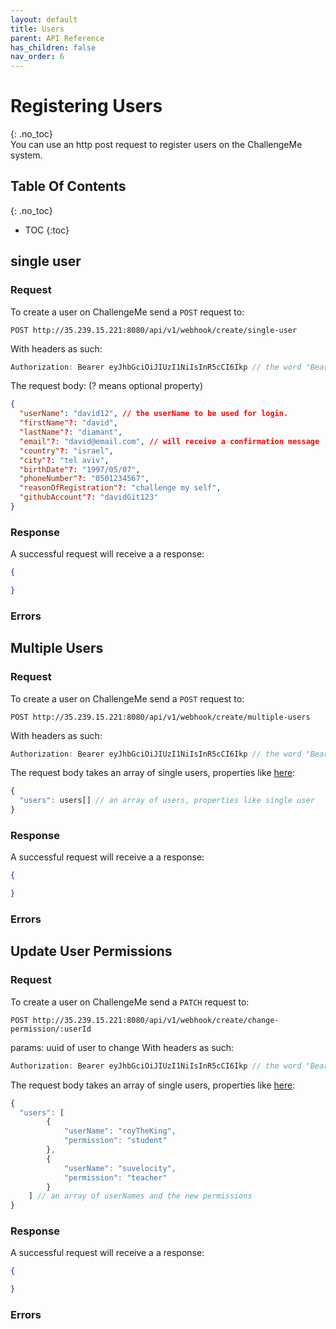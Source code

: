 ```yaml
---
layout: default
title: Users
parent: API Reference
has_children: false
nav_order: 6
---
```

# Registering Users
{: .no_toc}  
You can use an http post request to register users on the ChallengeMe system.

## Table Of Contents
{: .no_toc}
- TOC
{:toc}
## single user

### Request

To create a user on ChallengeMe send a `POST` request to:
```
POST http://35.239.15.221:8080/api/v1/webhook/create/single-user
```
With headers as such: 
```JavaScript
Authorization: Bearer eyJhbGciOiJIUzI1NiIsInR5cCI6Ikp // the word "Bearer" followed by your webhook token
```
The request body: (? means optional property)
```JSON
{
  "userName": "david12", // the userName to be used for login.
  "firstName"?: "david", 
  "lastName"?: "diamant",
  "email"?: "david@email.com", // will receive a confirmation message
  "country"?: "israel",
  "city"?: "tel aviv",
  "birthDate"?: "1997/05/07",
  "phoneNumber"?: "0501234567",
  "reasonOfRegistration"?: "challenge my self",
  "githubAccount"?: "davidGit123"
}
```
### Response
A successful request will receive a a response:
```JSON
{

}
```
### Errors

## Multiple Users

### Request

To create a user on ChallengeMe send a `POST` request to:
```
POST http://35.239.15.221:8080/api/v1/webhook/create/multiple-users
```
With headers as such: 
```JavaScript
Authorization: Bearer eyJhbGciOiJIUzI1NiIsInR5cCI6Ikp // the word "Bearer" followed by your webhook token
```
The request body takes an array of single users, properties like [here](#single-user):
```ts
{
  "users": users[] // an array of users, properties like single user
}
```

### Response
A successful request will receive a a response:
```JSON
{

}
```
### Errors

## Update User Permissions

### Request

To create a user on ChallengeMe send a `PATCH` request to:
```
POST http://35.239.15.221:8080/api/v1/webhook/create/change-permission/:userId
```
params: uuid of user to change
With headers as such: 
```JavaScript
Authorization: Bearer eyJhbGciOiJIUzI1NiIsInR5cCI6Ikp // the word "Bearer" followed by your webhook token
```
The request body takes an array of single users, properties like [here](#single-user):
```ts
{
  "users": [
        {
            "userName": "royTheKing",
            "permission": "student"
        },
        {
            "userName": "suvelocity",
            "permission": "teacher"
        }
    ] // an array of userNames and the new permissions
}
```

### Response
A successful request will receive a a response:
```JSON
{

}
```
### Errors

